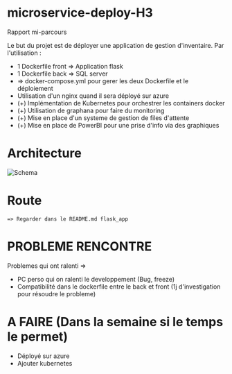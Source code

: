 # microservice-deploy-H3

Rapport mi-parcours

Le but du projet est de déployer une application de gestion d'inventaire. Par l'utilisation :
- 1 Dockerfile front => Application flask
- 1 Dockerfile back => SQL server
- => docker-compose.yml pour gerer les deux Dockerfile et le déploiement
- Utilisation d'un nginx quand il sera déployé sur azure
- (+) Implémentation de Kubernetes pour orchestrer les containers docker
- (+) Utilisation de graphana pour faire du monitoring
- (+) Mise en place d'un systeme de gestion de files d'attente
- (+) Mise en place de PowerBI pour une prise d'info via des graphiques


# Architecture

![Schema](https://github.com/BlazingBurn/Microservice_implement_stockManagement/assets/49305403/acc1462e-b6ef-46ef-a7fd-25d87e948d78)

# Route
    => Regarder dans le README.md flask_app

# PROBLEME RENCONTRE

Problemes qui ont ralenti => 
- PC perso qui on ralenti le developpement (Bug, freeze)
- Compatibilité dans le dockerfile entre le back et front (1j d'investigation pour résoudre le probleme)

# A FAIRE (Dans la semaine si le temps le permet)
- Déployé sur azure
- Ajouter kubernetes